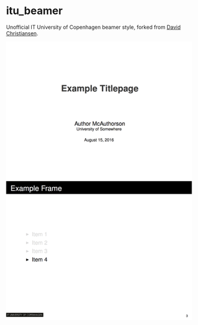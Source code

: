# itu_beamer

Unofficial IT University of Copenhagen beamer style, forked from [David
Christiansen](https://github.com/david-christiansen/beamerOerestad).

![Example titlepage](/images/example_titlepage.png)
![Example frame](/images/example_frame.png)
